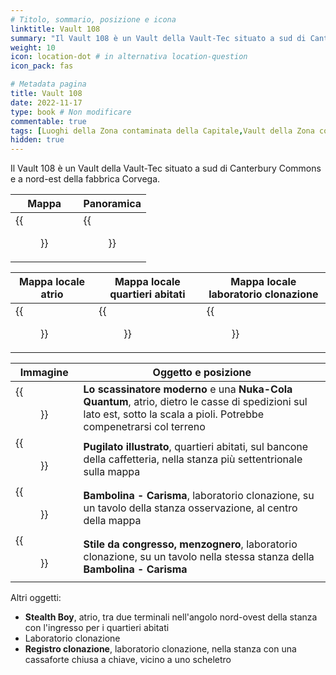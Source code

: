 ```yaml
---
# Titolo, sommario, posizione e icona
linktitle: Vault 108
summary: "Il Vault 108 è un Vault della Vault-Tec situato a sud di Canterbury Commons e a nord-est della fabbrica Corvega."
weight: 10
icon: location-dot # in alternativa location-question
icon_pack: fas

# Metadata pagina
title: Vault 108
date: 2022-11-17
type: book # Non modificare
commentable: true
tags: [Luoghi della Zona contaminata della Capitale,Vault della Zona contaminata della Capitale] 
hidden: true
---
```




Il Vault 108 è un Vault della Vault-Tec situato a sud di Canterbury Commons e a nord-est della fabbrica Corvega.

| Mappa                                 | Panoramica                        |
| ------------------------------------- | --------------------------------- |
| {{<figure src="Vault_108_loc.webp">}} | {{<figure src="Vault_108.webp">}} |

| Mappa locale atrio                             | Mappa locale quartieri abitati                        | Mappa locale laboratorio clonazione               |
| ---------------------------------------------- | ----------------------------------------------------- | ------------------------------------------------- |
| {{<figure src="Vault_108_entrance_loc.webp">}} | {{<figure src="Vault_108_living_quarters_loc.webp">}} | {{<figure src="Vault_108_cloning_lab_loc.webp">}} |

| Immagine                                         | Oggetto e posizione                                                                                                                                                    |
| ------------------------------------------------ | ---------------------------------------------------------------------------------------------------------------------------------------------------------------------- |
| {{<figure src="TumblersTodayBug.webp">}}         | **Lo scassinatore moderno** e una **Nuka-Cola Quantum**, atrio, dietro le casse di spedizioni sul lato est, sotto la scala a pioli. Potrebbe compenetrarsi col terreno |
| {{<figure src="FO3_PI_Vault_108.webp">}}         | **Pugilato illustrato**, quartieri abitati, sul bancone della caffetteria, nella stanza più settentrionale sulla mappa                                                 |
| {{<figure src="V108_Charisma_bobblehead.webp">}} | **Bambolina - Carisma**, laboratorio clonazione, su un tavolo della stanza osservazione, al centro della mappa                                                         |
| {{<figure src="FO3_LCS_Vault_108.webp">}}        | **Stile da congresso, menzognero**, laboratorio clonazione, su un tavolo nella stessa stanza della  **Bambolina - Carisma**                                            |


Altri oggetti:
- **Stealth Boy**, atrio, tra due terminali nell'angolo nord-ovest della stanza con l'ingresso per i quartieri abitati
- Laboratorio clonazione
- **Registro clonazione**, laboratorio clonazione, nella stanza con una cassaforte chiusa a chiave, vicino a uno scheletro

